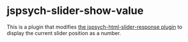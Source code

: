 # jspsych-slider-show-value

This is a plugin that modifies [the jspsych-html-slider-response plugin](https://www.jspsych.org/7.0/plugins/html-slider-response/) to display the current slider position as a number.
